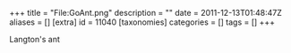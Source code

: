 +++
title = "File:GoAnt.png"
description = ""
date = 2011-12-13T01:48:47Z
aliases = []
[extra]
id = 11040
[taxonomies]
categories = []
tags = []
+++

Langton's ant
